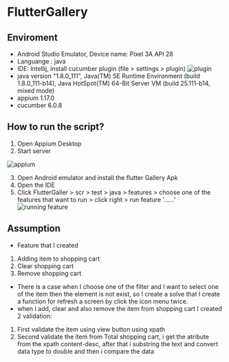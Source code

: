 # FlutterGallery 
## Enviroment
- Android Studio Emulator, Device name: Pixel 3A API 28
- Languange : java
- IDE: Intellij, install cucumber plugin (file > settings > plugin)
![plugin](https://i.ibb.co/PxJDJFF/cucumber-plugin.png)
- java version "1.8.0_111", Java(TM) SE Runtime Environment (build 1.8.0_111-b14), Java HotSpot(TM) 64-Bit Server VM (build 25.111-b14, mixed mode)
- appium 1.17.0
- cucumber 6.0.8
 
 ## How to run the script?
 1. Open Appium Desktop
 2. Start server
 
 ![appium](https://i.ibb.co/Z1Z9bTN/appium.png)
 
 3. Open Android emulator and install the flutter Gallery Apk
 4. Open the IDE
 5. Click FlutterGaller > scr > test > java > features > choose one of the features that want to run > click right > run feature '......'
 ![running feature](https://i.ibb.co/nkTrQcy/running-feature.jpg)
 
 ## Assumption
 - Feature that I created
 1. Adding item to shopping cart
 2. Clear shopping cart
 3. Remove shopping cart
 
- There is a case when I choose one of the filter and I want to select one of the item then the element is not exist, so I create a solve that I create a function for refresh a screen by click the icon menu twice.
- when I add, clear and also remove the item from shopping cart I created 2 validation: 
1. First validate the item using view button using xpath
2. Second validate the item from Total shopping cart, i get the atribute from the xpath content-desc, after that i substring the text and convert data type to double and then i compare the data 
  
 
 
